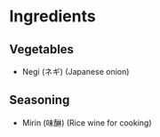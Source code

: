 # Ingredients

## Vegetables

- Negi (ネギ) (Japanese onion)

## Seasoning

- Mirin (味醂) (Rice wine for cooking)
